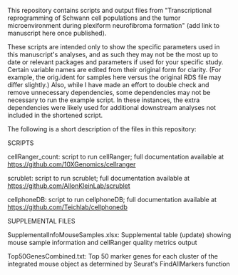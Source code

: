 This repository contains scripts and output files from "Transcriptional reprogramming of Schwann cell populations and the tumor microenvironment during plexiform neurofibroma formation" (add link to manuscript here once published).

These scripts are intended only to show the specific parameters used in this manuscript's analyses, and as such they may not be the most up to date or relevant packages and parameters if used for your specific study. Certain variable names are edited from their original form for clarity. (For example, the orig.ident for samples here versus the original RDS file may differ slightly.) Also, while I have made an effort to double check and remove unnecessary dependencies, some dependencies may not be necessary to run the example script. In these instances, the extra dependencies were likely used for additional downstream analyses not included in the shortened script.

The following is a short description of the files in this repository:

SCRIPTS

cellRanger_count: script to run cellRanger; full documentation available at https://github.com/10XGenomics/cellranger

scrublet: script to run scrublet; full documentation available at https://github.com/AllonKleinLab/scrublet 

cellphoneDB: script to run cellphoneDB; full documentation available at https://github.com/Teichlab/cellphonedb

SUPPLEMENTAL FILES

SupplementalInfoMouseSamples.xlsx: Supplemental table (update) showing mouse sample information and cellRanger quality metrics output

Top50GenesCombined.txt: Top 50 marker genes for each cluster of the integrated mouse object as determined by Seurat's FindAllMarkers function


